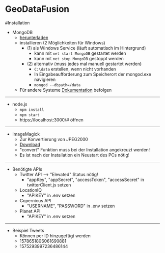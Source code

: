 # GeoDataFusion



#Installation

* MongoDB
  * [herunterladen](https://www.mongodb.com/try/download)
  * installieren (2 Möglichkeiten für Windows)
    * (1) als Windows Service (läuft automatisch im Hintergrund)
      * kann mit `net start MongoDB` gestartet werden
      * kann mit `net stop MongoDB` gestoppt werden
    * (2) alternativ (muss jedes mal manuell gestartet werden)
      * `C:\data` erstellen, wenn nicht vorhanden
      * In Eingabeaufforderung zum Speicherort der mongod.exe navigieren
      * `mongod --dbpath=/data`
  * Für andere Systeme [Dokumentation](https://docs.mongodb.com/manual/installation/) befolgen

---

* node.js
  * `npm install`
  * `npm start`
  * https://localhost:3000/# öffnen
  
---

* ImageMagick
  * Zur Konvertierung von JPEG2000
  * [Download](https://www.imagemagick.org/script/download.php)
  * "convert" Funktion muss bei der Installation angekreuzt werden!
  * Es ist nach der Installation ein Neustart des PCs nötig!

---

* Benötigte APIs
  * Twitter API --> "Elevated" Status nötig!
    * "appKey", "appSecret", "accessToken", "accessSecret" in twitterClient.js setzen 
  * LocationIQ
    * "APIKEY" in .env setzen
  * Copernicus API
    * "USERNAME", "PASSWORD" in .env setzen
  * Planet API
    * "APIKEY" in .env setzen 
    
---

* Beispiel Tweets
  * Können per ID hinzugefügt werden
  * 1578651806061690881
  * 1575293997236486144
